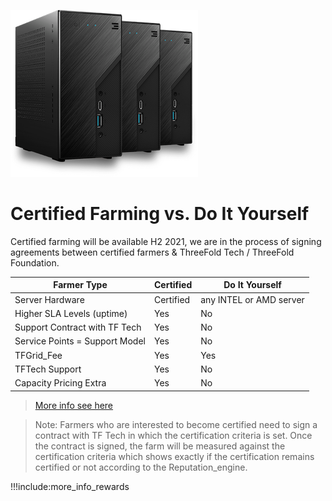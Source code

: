 ![](img/three3nodes.png)

# Certified Farming vs. Do It Yourself

Certified farming will be available H2 2021, we are in the process of signing agreements between certified farmers & ThreeFold Tech / ThreeFold Foundation.

| Farmer Type                    | Certified | Do It Yourself          |
| ------------------------------ | --------- | ----------------------- |
| Server Hardware                | Certified | any INTEL or AMD server |
| Higher SLA Levels (uptime)     | Yes       | No                      |
| Support Contract with TF Tech  | Yes       | No                      |
| Service Points = Support Model | Yes       | No                      |
| TFGrid_Fee                     | Yes       | Yes                     |
| TFTech Support                 | Yes       | No                      |
| Capacity Pricing Extra         | Yes       | No                      |

> [More info see here](tftech:farming_types)

> Note: Farmers who are interested to become certified need to sign a contract with TF Tech in which the certification criteria is set. Once the contract is signed, the farm will be measured against the certification criteria which shows exactly if the certification remains certified or not according to the Reputation_engine.

!!!include:more_info_rewards
